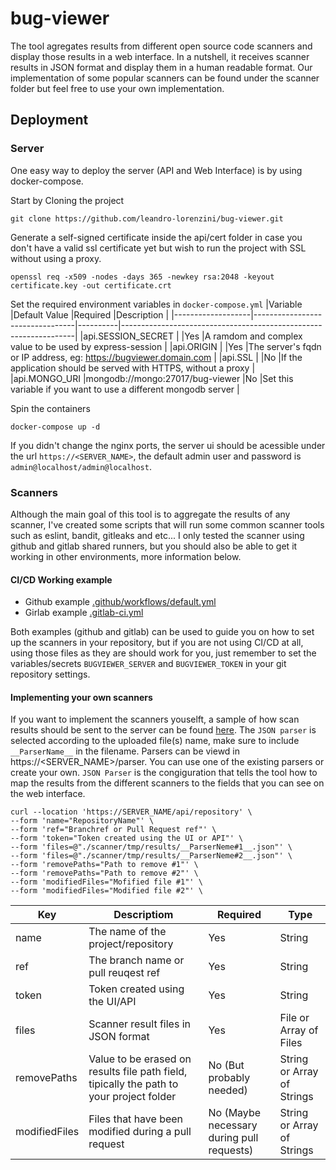 # bug-viewer

The tool agregates results from different open source code scanners and display those results in a web interface. In a nutshell, it receives scanner results in JSON format and display them in a human readable format. Our implementation of some popular scanners can be found under the scanner folder but feel free to use your own implementation.

## Deployment

### Server
One easy way to deploy the server (API and Web Interface) is by using docker-compose.

Start by Cloning the project
```
git clone https://github.com/leandro-lorenzini/bug-viewer.git
```
Generate a self-signed certificate inside the api/cert folder in case you don't have a valid ssl certificate yet but wish to run the project with SSL without using a proxy.
```
openssl req -x509 -nodes -days 365 -newkey rsa:2048 -keyout certificate.key -out certificate.crt
```
Set the required environment variables in `docker-compose.yml`
|Variable           |Default Value                    |Required   |Description                                                      |
|-------------------|---------------------------------|----------|------------------------------------------------------------------|
|api.SESSION_SECRET |                                 |Yes       |A ramdom and complex value to be used by express-session          |
|api.ORIGIN         |                                 |Yes       |The server's fqdn or IP address, eg: https://bugviewer.domain.com |
|api.SSL            |                                 |No        |If the application should be served with HTTPS, without a proxy   |
|api.MONGO_URI      |mongodb://mongo:27017/bug-viewer |No        |Set this variable if you want to use a different mongodb server   |

Spin the containers
```
docker-compose up -d
```


If you didn't change the nginx ports, the server ui should be acessible under the url ```https://<SERVER_NAME>```, the default admin user and password is ```admin@localhost/admin@localhost```.

### Scanners
Although the main goal of this tool is to aggregate the results of any scanner, I've created some scripts that will run some common scanner tools such as eslint, bandit, gitleaks and etc...  I only tested the scanner using github and gitlab shared runners, but you should also be able to get it working in other environments, more information below.

#### CI/CD Working example
- Github example [.github/workflows/default.yml](.github/workflows/default.yml)
- Girlab example  [.gitlab-ci.yml](.gitlab-ci.yml)

Both examples (github and gitlab) can be used to guide you on how to set up the scanners in your repository, but if you are not using CI/CD at all, using those files as they are should work for you, just remember to set the variables/secrets ```BUGVIEWER_SERVER``` and ```BUGVIEWER_TOKEN``` in your git repository settings.

#### Implementing your own scanners
If you want to implement the scanners youselft, a sample of how scan results should be sent to the server can be found [here](scanner/submit.sh). The ```JSON parser``` is selected according to the uploaded file(s) name, make sure to include ```__ParserName__``` in the filename. Parsers can be viewd in https://<SERVER_NAME>/parser. You can use one of the existing parsers or create your own. ```JSON Parser``` is the congiguration that tells the tool how to map the results from the different scanners to the fields that you can see on the web interface.

```
curl --location 'https://SERVER_NAME/api/repository' \
--form 'name="RepositoryName"' \
--form 'ref="Branchref or Pull Request ref"' \
--form 'token="Token created using the UI or API"' \
--form 'files=@"./scanner/tmp/results/__ParserNeme#1__.json"' \
--form 'files=@"./scanner/tmp/results/__ParserNeme#2__.json"' \
--form 'removePaths="Path to remove #1"' \
--form 'removePaths="Path to remove #2"' \
--form 'modifiedFiles="Mofified file #1"' \
--form 'modifiedFiles="Modified file #2"' \
```

|Key                |Descriptiom                         |Required  |Type
|-------------------|------------------------------------|-----------|---------------------------------------------------------------|
|name               |The name of the project/repository  |Yes        |String      |
|ref                |The branch name or pull reuqest ref |Yes        |String      |
|token              |Token created using the UI/API      |Yes        |String      |
|files              |Scanner result files in JSON format |Yes        |File or Array of Files |
|removePaths        |Value to be erased on results file path field, tipically the path to your project folder |No (But probably needed)  |String or Array of Strings |
|modifiedFiles      |Files that have been modified during a pull request |No (Maybe necessary during pull requests) |String or Array of Strings |
